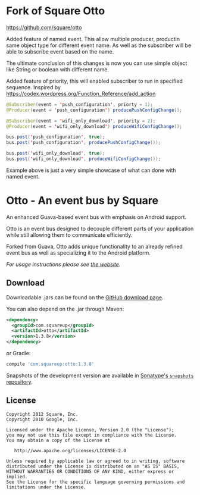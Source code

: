 Fork of Square Otto
=============================
https://github.com/square/otto

Added feature of named event. 
This allow multiple producer, productin same object type for different event name.
As well as the subscriber will be able to subscribe event based on the name. 

The ultimate conclusion of this changes is now you can use simple object like String or boolean with different name.

Added feature of priority, this will enabled subscriber to run in specified sequence.
Inspired by https://codex.wordpress.org/Function_Reference/add_action

``` java
@Subscriber(event = 'push_configuration', priorty = 1);
@Producer(event = 'push_configuration') producePushConfigChange();

@Subscriber(event = 'wifi_only_download', priority = 2);
@Producer(event = 'wifi_only_download') produceWifiConfigChange();

bus.post('push_configuration', true);
bus.post('push_configuration', producePushConfigChange());

bus.post('wifi_only_download', true);
bus.post('wifi_only_download', produceWifiConfigChange());
```

Example above is just a very simple showcase of what can done with named event.

Otto - An event bus by Square
=============================

An enhanced Guava-based event bus with emphasis on Android support.

Otto is an event bus designed to decouple different parts of your application
while still allowing them to communicate efficiently.

Forked from Guava, Otto adds unique functionality to an already refined event
bus as well as specializing it to the Android platform.

*For usage instructions please see [the website][1].*



Download
--------

Downloadable .jars can be found on the [GitHub download page][2].

You can also depend on the .jar through Maven:
```xml
<dependency>
  <groupId>com.squareup</groupId>
  <artifactId>otto</artifactId>
  <version>1.3.8</version>
</dependency>
```
or Gradle:
```groovy
compile 'com.squareup:otto:1.3.8'
```

Snapshots of the development version are available in [Sonatype's `snapshots` repository][snap].



License
-------

    Copyright 2012 Square, Inc.
    Copyright 2010 Google, Inc.

    Licensed under the Apache License, Version 2.0 (the "License");
    you may not use this file except in compliance with the License.
    You may obtain a copy of the License at

       http://www.apache.org/licenses/LICENSE-2.0

    Unless required by applicable law or agreed to in writing, software
    distributed under the License is distributed on an "AS IS" BASIS,
    WITHOUT WARRANTIES OR CONDITIONS OF ANY KIND, either express or implied.
    See the License for the specific language governing permissions and
    limitations under the License.



 [1]: http://square.github.com/otto/
 [2]: http://github.com/square/otto/downloads
 [snap]: https://oss.sonatype.org/content/repositories/snapshots/
